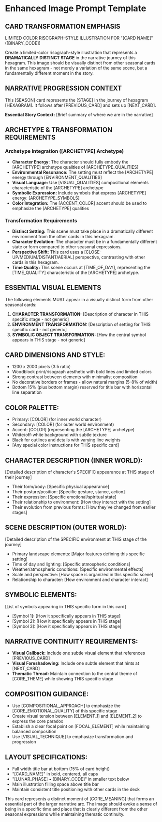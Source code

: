 # Enhanced Image Prompt Template

## CARD TRANSFORMATION EMPHASIS

LIMITED COLOR RISOGRAPH-STYLE ILLUSTRATION FOR "[CARD NAME]" ([BINARY_CODE])

Create a limited-color risograph-style illustration that represents a **DRAMATICALLY DISTINCT STAGE** in the narrative journey of this hexagram. This image should be visually distinct from other seasonal cards in the same hexagram - not merely a variation of the same scene, but a fundamentally different moment in the story.

## NARRATIVE PROGRESSION CONTEXT
This [SEASON] card represents the [STAGE] in the journey of hexagram [HEXAGRAM]. It follows after [PREVIOUS_CARD] and sets up [NEXT_CARD].

**Essential Story Context:** [Brief summary of where we are in the narrative]

## ARCHETYPE & TRANSFORMATION REQUIREMENTS

### Archetype Integration ([ARCHETYPE] Archetype)
- **Character Energy:** The character should fully embody the [ARCHETYPE] archetype qualities of [ARCHETYPE_QUALITIES]
- **Environmental Resonance:** The setting must reflect the [ARCHETYPE] energy through [ENVIRONMENT_QUALITIES]
- **Visual Language:** Use [VISUAL_QUALITIES] compositional elements characteristic of the [ARCHETYPE] archetype
- **Symbolic Expression:** Include symbols that express [ARCHETYPE] energy: [ARCHETYPE_SYMBOLS]
- **Color Integration:** The [ACCENT_COLOR] accent should be used to emphasize the [ARCHETYPE] qualities

### Transformation Requirements
- **Distinct Setting:** This scene must take place in a dramatically different environment from the other cards in this hexagram.
- **Character Evolution:** The character must be in a fundamentally different state or form compared to other seasonal expressions.
- **Perspective Shift:** This card uses a [CLOSE-UP/MEDIUM/DISTANT/AERIAL] perspective, contrasting with other cards in this hexagram.
- **Time Quality:** This scene occurs at [TIME_OF_DAY], representing the [TIME_QUALITY] characteristic of the [ARCHETYPE] archetype.

## ESSENTIAL VISUAL ELEMENTS
The following elements MUST appear in a visually distinct form from other seasonal cards:

1. **CHARACTER TRANSFORMATION:** [Description of character in THIS specific stage - not generic]
2. **ENVIRONMENT TRANSFORMATION:** [Description of setting for THIS specific card - not generic]
3. **SYMBOLIC OBJECT TRANSFORMATION:** [How the central symbol appears in THIS stage - not generic]

## CARD DIMENSIONS AND STYLE:
- 1200 x 2000 pixels (3:5 ratio)
- Woodblock print/risograph aesthetic with bold lines and limited colors
- Strong contrast between elements with minimalist composition
- No decorative borders or frames - allow natural margins (5-8% of width)
- Bottom 15% (plus bottom margin) reserved for title bar with horizontal line separation

## COLOR PALETTE:
- Primary: [COLOR] (for inner world character)
- Secondary: [COLOR] (for outer world environment)
- Accent: [COLOR] (representing the [ARCHETYPE] archetype)
- White/off-white background with subtle texture
- Black for outlines and details with varying line weights
- [Any special color instructions for THIS specific card]

## CHARACTER DESCRIPTION (INNER WORLD):
[Detailed description of character's SPECIFIC appearance at THIS stage of their journey]
- Their form/body: [Specific physical appearance]
- Their posture/position: [Specific gesture, stance, action]
- Their expression: [Specific emotional/spiritual state]
- Their relationship to environment: [How they interact with the setting]
- Their evolution from previous forms: [How they've changed from earlier stages]

## SCENE DESCRIPTION (OUTER WORLD):
[Detailed description of the SPECIFIC environment at THIS stage of the journey]
- Primary landscape elements: [Major features defining this specific setting]
- Time of day and lighting: [Specific atmospheric conditions]
- Weather/atmospheric conditions: [Specific environmental effects]
- Scale and perspective: [How space is organized in this specific scene]
- Relationship to character: [How environment and character interact]

## SYMBOLIC ELEMENTS:
[List of symbols appearing in THIS specific form in this card]
- [Symbol 1]: [How it specifically appears in THIS stage]
- [Symbol 2]: [How it specifically appears in THIS stage]
- [Symbol 3]: [How it specifically appears in THIS stage]

## NARRATIVE CONTINUITY REQUIREMENTS:
- **Visual Callback:** Include one subtle visual element that references [PREVIOUS_CARD]
- **Visual Foreshadowing:** Include one subtle element that hints at [NEXT_CARD]
- **Thematic Thread:** Maintain connection to the central theme of [CORE_THEME] while showing THIS specific stage

## COMPOSITION GUIDANCE:
- Use [COMPOSITIONAL_APPROACH] to emphasize the [CORE_EMOTIONAL_QUALITY] of this specific stage
- Create visual tension between [ELEMENT_1] and [ELEMENT_2] to express the core paradox
- Establish a clear focal point on [FOCAL_ELEMENT] while maintaining balanced composition
- Use [VISUAL_TECHNIQUE] to emphasize transformation and progression

## LAYOUT SPECIFICATIONS:
- Full width title bar at bottom (15% of card height)
- "[CARD_NAME]" in bold, centered, all caps
- "[LUNAR_PHASE] • [BINARY_CODE]" in smaller text below
- Main illustration filling space above title bar
- Maintain consistent title positioning with other cards in the deck

This card represents a distinct moment of [CORE_MEANING] that forms an essential part of the larger narrative arc. The image should evoke a sense of being in a specific time and place that is clearly different from the other seasonal expressions while maintaining thematic continuity.